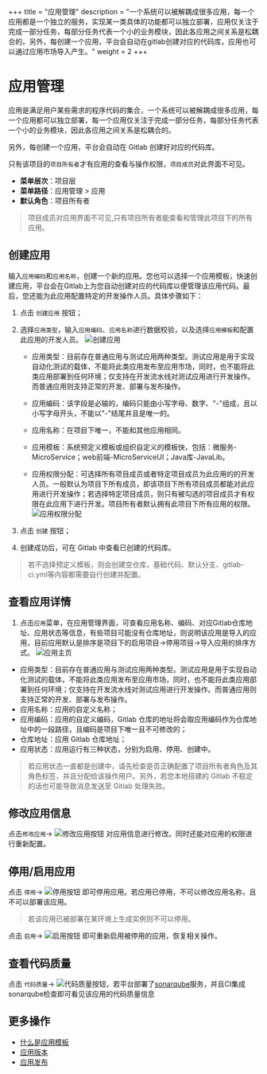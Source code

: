 ﻿+++
title = "应用管理"
description = "一个系统可以被解耦成很多应用，每一个应用都是一个独立的服务，实现某一类具体的功能都可以独立部署，应用仅关注于完成一部分任务，每部分任务代表一个小的业务模块，因此各应用之间关系是松耦合的。另外，每创建一个应用，平台会自动在gitlab创建对应的代码库，应用也可以通过应用市场导入产生。"
weight = 2
+++

# 应用管理
 
应用是满足用户某些需求的程序代码的集合，一个系统可以被解耦成很多应用，每一个应用都可以独立部署，每一个应用仅关注于完成一部分任务，每部分任务代表一个小的业务模块，因此各应用之间关系是松耦合的。

另外，每创建一个应用，平台会自动在 Gitlab 创建好对应的代码库。

只有该项目的`项目所有者`才有应用的查看与操作权限，`项目成员`对此界面不可见。
  
  - **菜单层次**：项目层
  - **菜单路径**：应用管理 > 应用
  - **默认角色**：项目所有者

<blockquote class="note">
  项目成员对应用界面不可见,只有项目所有者能查看和管理此项目下的所有应用。
</blockquote>

## 创建应用

输入`应用编码`和`应用名称`，创建一个新的应用。您也可以选择一个应用模板，快速创建应用，平台会在Gitlab上为您自动创建对应的代码库以便管理该应用代码。最后，您还能为此应用配置特定的开发操作人员。具体步骤如下：
 
 1. 点击 `创建应用` 按钮；  
 
 2. 选择`应用类型`，输入`应用编码`、`应用名称`进行数据校验，以及选择`应用模板`和配置此应用的开发人员。
 ![创建应用](/docs/user-guide/application-management/image/create-app.jpg "Create Application")  
    - 应用类型：目前存在普通应用与测试应用两种类型。测试应用是用于实现自动化测试的载体，不能将此类应用发布至应用市场，同时，也不能将此类应用部署到任何环境；仅支持在开发流水线对测试应用进行开发操作。而普通应用则支持正常的开发、部署与发布操作。  
    
    - 应用编码：该字段是必输的，编码只能由小写字母、数字、"-"组成，且以小写字母开头，不能以"-"结尾并且是唯一的。
    - 应用名称：在项目下唯一，不能和其他应用相同。
    - 应用模板：系统预定义模板或组织自定义的模板快，包括：微服务-MicroService；web前端-MicroServiceUI；Java库-JavaLib。
    - 应用权限分配：可选择所有项目成员或者特定项目成员为此应用的的开发人员。一般默认为项目下所有成员，即该项目下所有项目成员都能对此应用进行开发操作；若选择特定项目成员，则只有被勾选的项目成员才有权限在此应用下进行开发。项目所有者默认拥有此项目下所有应用的权限。  
  ![应用权限分配](/docs/user-guide/application-management/image/app-auth.png) 


 3. 点击 `创建` 按钮；
    
 4. 创建成功后，可在 Gitlab 中查看已创建的代码库。

<blockquote class="note">
  若不选择预定义模板，则会创建空仓库，基础代码、默认分支、gitlab-ci.yml等内容都需要自行创建并配置。
</blockquote>

## 查看应用详情

  1. 点击`应用`菜单，在应用管理界面，可查看应用名称、编码、对应Gitlab仓库地址、应用状态等信息，有些项目可能没有仓库地址，则说明该应用是导入的应用，目前应用默认是排序是项目下的启用项目->停用项目->导入应用的排序方式。
![应用主页](/docs/user-guide/application-management/image/app-index.png)   

 - 应用类型：目前存在普通应用与测试应用两种类型。测试应用是用于实现自动化测试的载体，不能将此类应用发布至应用市场，同时，也不能将此类应用部署到任何环境；仅支持在开发流水线对测试应用进行开发操作。而普通应用则支持正常的开发、部署与发布操作。  
 - 应用名称：应用的自定义名称；
 - 应用编码：应用的自定义编码，Gitlab 仓库的地址将会取应用编码作为仓库地址中的一段路径，且编码是项目下唯一且不可修改的；
 - 仓库地址：应用 Gitlab 仓库地址；
 - 应用状态：应用运行有三种状态，分别为启用、停用、创建中。

<blockquote class="note">
  若应用状态一直都是创建中，请先检查是否正确配置了项目所有者角色及其角色标签，并且分配给该操作用户。另外，若您本地搭建的 Gitlab 不稳定的话也可能导致消息发送至 Gitlab 处理失败。
</blockquote>

## 修改应用信息

点击`修改应用`→ ![修改应用按钮](/docs/user-guide/development-pipeline/image/update_app_button.png) 对应用信息进行修改。同时还能对应用的权限进行重新配置。

## 停用/启用应用

 点击 `停用`→ ![停用按钮](/docs/user-guide/development-pipeline/image/stop_button.png) 即可停用应用。若应用已停用，不可以修改应用名称，且不可以部署该应用。
 
<blockquote class="note">
  若该应用已被部署在某环境上生成实例则不可以停用。 
</blockquote>

 点击 `启用`→ ![启用按钮](/docs/user-guide/development-pipeline/image/start_button.png) 即可重新启用被停用的应用，恢复相关操作。

## 查看代码质量

 点击 `代码质量`→ ![代码质量按钮](/docs/user-guide/development-pipeline/image/app_quality.png)，若平台部署了[sonarqube](https://www.sonarqube.org/)服务，并且CI集成sonarqube检查即可看见该应用的代码质量信息

## 更多操作
- [什么是应用模板](../application-template)
- [应用版本](../application-version)
- [应用发布](../application-release)